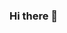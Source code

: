 ### Hi there 👋

<!--
**matheusnpessanha/matheusnpessanha** is a ✨ _special_ ✨ repository because its `README.md` (this file) appears on your GitHub profile.

[![Anurag's GitHub stats](https://github-readme-stats.vercel.app/api?username=matheusnpessanha)](https://github.com/matheusnpessanha/github-readme-stats)
